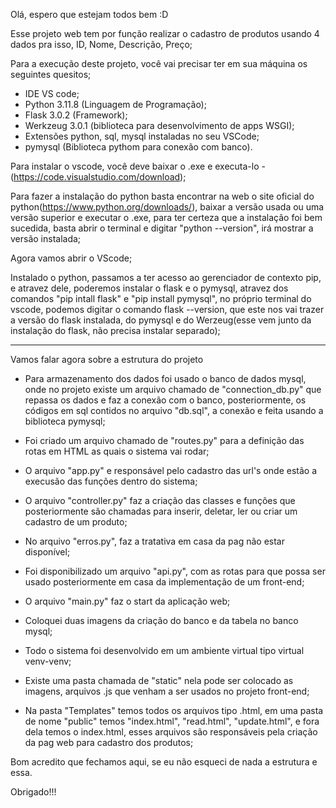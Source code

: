 Olá, espero que estejam todos bem :D

Esse projeto web tem por função realizar o cadastro de produtos usando 4 dados pra isso, ID, Nome, Descrição, Preço;

Para a execução deste projeto, você vai precisar ter em sua máquina os seguintes quesitos;

- IDE VS code;
- Python 3.11.8 (Linguagem de Programação);
- Flask 3.0.2 (Framework);
- Werkzeug 3.0.1 (biblioteca para desenvolvimento de apps WSGI);
- Extensões python, sql, mysql instaladas no seu VSCode;
- pymysql (Biblioteca pythom para conexão com banco).

Para instalar o vscode, você deve baixar o .exe e executa-lo - (https://code.visualstudio.com/download);

Para fazer a instalação do python basta encontrar na web o site oficial do python(https://www.python.org/downloads/), baixar a versão usada ou uma versão superior e executar o .exe, para ter certeza que a instalação foi bem sucedida, basta abrir o terminal e digitar "python --version", irá mostrar a versão instalada;

Agora vamos abrir o VScode;

Instalado o python, passamos a ter acesso ao gerenciador de contexto pip, e atravez dele, poderemos instalar o flask e o pymysql, atravez dos comandos "pip intall flask" e "pip install pymysql", no próprio terminal do vscode, podemos digitar o comando flask --version, que este nos vai trazer a versão do flask instalada, do pymysql e do Werzeug(esse vem junto da instalação do flask, não precisa instalar separado);

_______________________________________________
Vamos falar agora sobre a estrutura do projeto

- Para armazenamento dos dados foi usado o banco de dados mysql, onde no projeto existe um arquivo chamado de "connection_db.py" que repassa os dados e faz a conexão com o banco, posteriormente, os códigos em sql contidos no arquivo "db.sql", a conexão e feita usando a biblioteca pymysql;

- Foi criado um arquivo chamado de "routes.py" para a definição das rotas em HTML as quais o sistema vai rodar;

- O arquivo "app.py" e responsável pelo cadastro das url's onde estão a execusão das funções dentro do sistema;

- O arquivo "controller.py" faz a criação das classes e funções que posteriormente são chamadas para inserir, deletar, ler ou criar um cadastro de um produto;

- No arquivo "erros.py", faz a tratativa em casa da pag não estar disponível;

- Foi disponibilizado um arquivo "api.py", com as rotas para que possa ser usado posteriormente em casa da implementação de um front-end;

- O arquivo "main.py" faz o start da aplicação web;

- Coloquei duas imagens da criação do banco e da tabela no banco mysql;

- Todo o sistema foi desenvolvido em um ambiente virtual tipo virtual venv-venv;

- Existe uma pasta chamada de "static" nela pode ser colocado as imagens, arquivos .js que venham a ser usados no projeto front-end;

- Na pasta "Templates" temos todos os arquivos tipo .html, em uma pasta de nome "public" temos "index.html", "read.html", "update.html", e fora dela temos o index.html, esses arquivos são responsáveis pela criação da pag web para cadastro dos produtos;



Bom acredito que fechamos aqui, se eu não esqueci de nada a estrutura e essa.

Obrigado!!!

